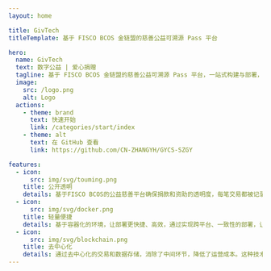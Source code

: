 ```yaml
---
layout: home

title: GivTech
titleTemplate: 基于 FISCO BCOS 金链盟的慈善公益可溯源 Pass 平台

hero:
  name: GivTech
  text: 数字公益 | 爱心捐赠
  tagline: 基于 FISCO BCOS 金链盟的慈善公益可溯源 Pass 平台，一站式构建与部署，让服务更轻量。
  image:
    src: /logo.png
    alt: Logo
  actions:
    - theme: brand
      text: 快速开始
      link: /categories/start/index
    - theme: alt
      text: 在 GitHub 查看
      link: https://github.com/CN-ZHANGYH/GYCS-SZGY

features:
  - icon:
      src: img/svg/touming.png
    title: 公开透明
    details: 基于FISCO BCOS的公益慈善平台确保捐款和资助的透明度，每笔交易都被记录在不可篡改的区块链上，捐赠者和受益者可以随时查看资金流向。
  - icon:
      src: img/svg/docker.png
    title: 轻量便捷
    details: 基于容器化的环境，让部署更快捷、高效，通过实现跨平台、一致性的部署，让用户更轻松的体验产品，提高用户的服务质量。
  - icon:
      src: img/svg/blockchain.png
    title: 去中心化
    details: 通过去中心化的交易和数据存储，消除了中间环节，降低了运营成本。这种技术提高了活动执行的效率和透明度。
---
```

